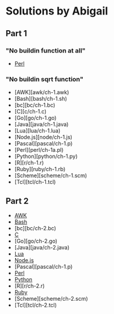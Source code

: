 # Solutions by Abigail

## Part 1

### "No buildin function at all"

* [Perl](perl/ch-1.pl)

### "No buildin sqrt function"

* [AWK][awk/ch-1.awk)
* [Bash][bash/ch-1.sh)
* [bc][bc/ch-1.bc)
* [C][c/ch-1.c)
* [Go][go/ch-1.go)
* [Java][java/ch-1.java)
* [Lua][lua/ch-1.lua)
* [Node.js][node/ch-1.js)
* [Pascal][pascal/ch-1.p)
* [Perl][perl/ch-1a.pl)
* [Python][python/ch-1.py)
* [R][r/ch-1.r)
* [Ruby][ruby/ch-1.rb)
* [Scheme][scheme/ch-1.scm)
* [Tcl][tcl/ch-1.tcl)

## Part 2

* [AWK](awk/ch-2.awk)
* [Bash](awk/ch-2.awk)
* [bc][bc/ch-2.bc)
* [C](c/ch-2.c)
* [Go][go/ch-2.go)
* [Java][java/ch-2.java)
* [Lua](lua/ch-2.lua)
* [Node.js](node/ch-2.js)
* [Pascal][pascal/ch-1.p)
* [Perl](perl/ch-2.pl)
* [Python](python/ch-2.py)
* [R][r/ch-2.r)
* [Ruby](ruby/ch-2.rb)
* [Scheme][scheme/ch-2.scm)
* [Tcl][tcl/ch-2.tcl)
